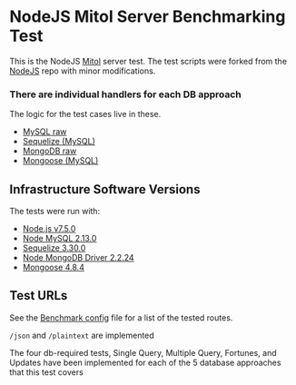 # NodeJS Mitol Server Benchmarking Test

This is the NodeJS [Mitol](https://github.com/Helidium/Mitol) server test. The test scripts were forked from the [NodeJS](../nodejs) repo with minor modifications.

### There are individual handlers for each DB approach
The logic for the test cases live in these.

* [MySQL raw](handlers/mysql-raw.js)
* [Sequelize (MySQL)](handlers/sequelize.js)
* [MongoDB raw](handlers/mongodb-raw.js)
* [Mongoose (MySQL)](handlers/mongoose.js)

## Infrastructure Software Versions
The tests were run with:
* [Node.js v7.5.0](http://nodejs.org/)
* [Node MySQL 2.13.0](https://github.com/felixge/node-mysql/)
* [Sequelize 3.30.0](https://github.com/sequelize/sequelize)
* [Node MongoDB Driver 2.2.24](https://github.com/mongodb/node-mongodb-native)
* [Mongoose 4.8.4](http://mongoosejs.com/)

## Test URLs

See the [Benchmark config](benchmark_config.json) file for a list of the tested routes.

`/json` and `/plaintext` are implemented

The four db-required tests, Single Query, Multiple Query, Fortunes, and Updates have been implemented for each of the 5 database approaches that this test covers
